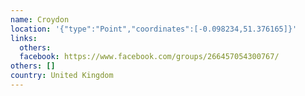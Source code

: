 ```yaml
---
name: Croydon
location: '{"type":"Point","coordinates":[-0.098234,51.376165]}'
links:
  others: 
  facebook: https://www.facebook.com/groups/266457054300767/
others: []
country: United Kingdom
---
```

